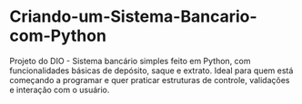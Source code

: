 # Criando-um-Sistema-Bancario-com-Python
Projeto do DIO - Sistema bancário simples feito em Python, com funcionalidades básicas de depósito, saque e extrato. Ideal para quem está começando a programar e quer praticar estruturas de controle, validações e interação com o usuário.
